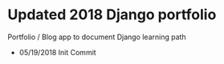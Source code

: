 # Updated 2018 Django portfolio

Portfolio / Blog app to document Django learning path

 - 05/19/2018 Init Commit